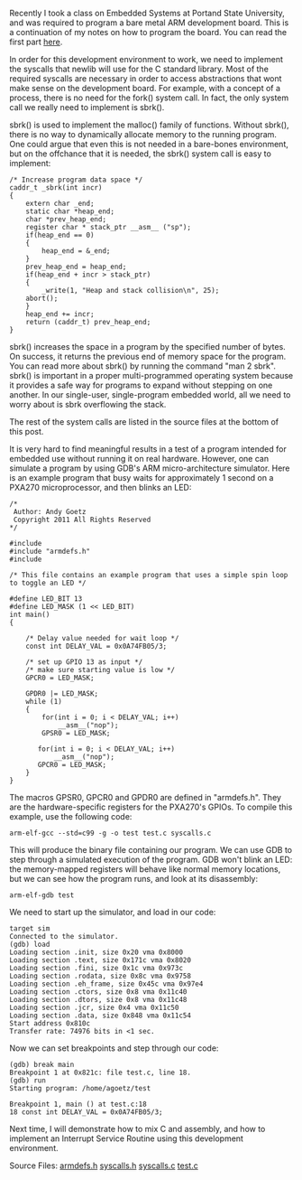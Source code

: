 Recently I took a class on Embedded Systems at Portand State
University, and was required to program a bare metal ARM development
board. This is a continuation of my notes on how to program the
board. You can read the first part
[here](http://www.andygoetz.org/2011-05-16-a-bare-metal-ARM-environment.html).

In order for this development environment to work, we need to
implement the syscalls that newlib will use for the C standard
library. Most of the required syscalls are necessary in order to
access abstractions that wont make sense on the development board. For
example, with a concept of a process, there is no need for the fork()
system call. In fact, the only system call we really need to implement
is sbrk().

<a name='more'></a>sbrk() is used to implement the malloc() family of functions. Without
sbrk(), there is no way to dynamically allocate memory to the running
program. One could argue that even this is not needed in a bare-bones
environment, but on the offchance that it is needed, the sbrk() system
call is easy to implement:

	/* Increase program data space */
	caddr_t _sbrk(int incr)
	{
	    extern char _end;
	    static char *heap_end;
	    char *prev_heap_end;
	    register char * stack_ptr __asm__ ("sp");
	    if(heap_end == 0)
	    {
	        heap_end = &_end;
	    }
	    prev_heap_end = heap_end;
	    if(heap_end + incr > stack_ptr)
	    {
	        _write(1, "Heap and stack collision\n", 25);
		abort();
	    }
	    heap_end += incr;
	    return (caddr_t) prev_heap_end;
	}

sbrk() increases the space in a program by the specified number of
bytes. On success, it returns the previous end of memory space for the
program. You can read more about sbrk() by running the command "man 2
sbrk". sbrk() is important in a proper multi-programmed operating
system because it provides a safe way for programs to expand without
stepping on one another. In our single-user, single-program embedded
world, all we need to worry about is sbrk overflowing the stack.

The rest of the system calls are listed in the source files at the
bottom of this post.

It is very hard to find meaningful results in a test of a program
intended for embedded use without running it on real
hardware. However, one can simulate a program by using GDB's ARM
micro-architecture simulator. Here is an example program that busy
waits for approximately 1 second on a PXA270 microprocessor, and then
blinks an LED:


	/*
	 Author: Andy Goetz
	 Copyright 2011 All Rights Reserved
	*/
	
	#include
	#include "armdefs.h"
	#include 
	
	/* This file contains an example program that uses a simple spin loop
	to toggle an LED */
	
	#define LED_BIT 13
	#define LED_MASK (1 << LED_BIT)
	int main()
	{
	
	    /* Delay value needed for wait loop */
	    const int DELAY_VAL = 0x0A74FB05/3;
	
	    /* set up GPIO 13 as input */
	    /* make sure starting value is low */
	    GPCR0 = LED_MASK;
	
	    GPDR0 |= LED_MASK;
	    while (1)
	    {
	        for(int i = 0; i < DELAY_VAL; i++)
	            __asm__("nop");
	        GPSR0 = LED_MASK;
	
	       for(int i = 0; i < DELAY_VAL; i++)
	           __asm__("nop");
	       GPCR0 = LED_MASK;
	    }	
	}

The macros GPSR0, GPCR0 and GPDR0 are defined in "armdefs.h". They are
the hardware-specific registers for the PXA270's GPIOs. To compile
this example, use the following code:

	arm-elf-gcc --std=c99 -g -o test test.c syscalls.c

This will produce the binary file containing our program. We can use
GDB to step through a simulated execution of the program. GDB won't
blink an LED: the memory-mapped registers will behave like normal
memory locations, but we can see how the program runs, and look at its
disassembly:

	arm-elf-gdb test

We need to start up the simulator, and load in our code:

	target sim
	Connected to the simulator.
	(gdb) load
	Loading section .init, size 0x20 vma 0x8000
	Loading section .text, size 0x171c vma 0x8020
	Loading section .fini, size 0x1c vma 0x973c
	Loading section .rodata, size 0x8c vma 0x9758
	Loading section .eh_frame, size 0x45c vma 0x97e4
	Loading section .ctors, size 0x8 vma 0x11c40
	Loading section .dtors, size 0x8 vma 0x11c48
	Loading section .jcr, size 0x4 vma 0x11c50
	Loading section .data, size 0x848 vma 0x11c54
	Start address 0x810c
	Transfer rate: 74976 bits in <1 sec.

Now we can set breakpoints and step through our code:

	(gdb) break main
	Breakpoint 1 at 0x821c: file test.c, line 18.
	(gdb) run
	Starting program: /home/agoetz/test 
	
	Breakpoint 1, main () at test.c:18
	18 const int DELAY_VAL = 0x0A74FB05/3;

Next time, I will demonstrate how to mix C and assembly, and how to
implement an Interrupt Service Routine using this development
environment.

Source Files:
[armdefs.h](armdefs.h)
[syscalls.h](syscalls.h)
[syscalls.c](syscalls.c)
[test.c](test.c)




